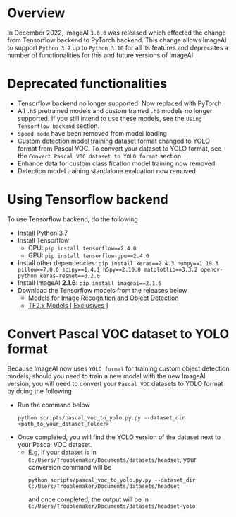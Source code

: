 # Overview

In December 2022, ImageAI `3.0.0` was released which effected the change from Tensorflow backend to PyTorch backend. This change allows ImageAI to support `Python 3.7` up to `Python 3.10` for all its features and deprecates a number of functionalities for this and future versions of ImageAI.


# Deprecated functionalities
- Tensorflow backend no longer supported. Now replaced with PyTorch
- All `.h5` pretrained models and custom trained `.h5` models no longer supported. If you still intend to use these models, see the `Using Tensorflow backend` section.
- `Speed mode` have been removed from model loading
- Custom detection model training dataset format changed to YOLO format from Pascal VOC. To convert your dataset to YOLO format, see the  `Convert Pascal VOC dataset to YOLO format` section.
- Enhance data for custom classification model training now removed
- Detection model training standalone evaluation now removed

# Using Tensorflow backend
To use Tensorflow backend, do the following

- Install Python 3.7
- Install Tensorflow 
  - CPU: `pip install tensorflow==2.4.0`
  - GPU: `pip install tensorflow-gpu==2.4.0`
- Install other dependencies: `pip install keras==2.4.3 numpy==1.19.3 pillow==7.0.0 scipy==1.4.1 h5py==2.10.0 matplotlib==3.3.2 opencv-python keras-resnet==0.2.0`
- Install ImageAI **2.1.6**: `pip install imageai==2.1.6`
- Download the Tensorflow models from the releases below
  - [Models for Image Recognition and Object Detection](https://github.com/OlafenwaMoses/ImageAI/releases/tag/1.0)
  - [TF2.x Models [ Exclusives ]](https://github.com/OlafenwaMoses/ImageAI/releases/tag/essentials-v5)



# Convert Pascal VOC dataset to YOLO format
Because ImageAI now uses `YOLO format` for training custom object detection models; should you need to train a new model with the new ImageAI version, you will need to convert your `Pascal VOC` datasets to YOLO format by doing the following 
- Run the command below
    ```
    python scripts/pascal_voc_to_yolo.py.py --dataset_dir <path_to_your_dataset_folder>
    ```
- Once completed, you will find the YOLO version of the dataset next to your Pascal VOC dataset.
  - E.g, if your dataset is in `C:/Users/Troublemaker/Documents/datasets/headset`, your conversion command will be
    ```
    python scripts/pascal_voc_to_yolo.py.py --dataset_dir C:/Users/Troublemaker/Documents/datasets/headset
    ```
    and once completed, the output will be in `C:/Users/Troublemaker/Documents/datasets/headset-yolo`